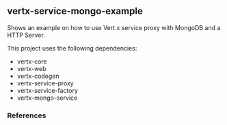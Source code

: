 ## vertx-service-mongo-example

Shows an example on how to use Vert.x service proxy with MongoDB and a HTTP Server.

This project uses the following dependencies:
  - vertx-core
  - vertx-web
  - vertx-codegen
  - vertx-service-proxy
  - vertx-service-factory
  - vertx-mongo-service
  
### References

[mongo-client]: (http://vertx.io/docs/vertx-mongo-client/java/)
[service-proxy]: (http://vertx.io/docs/vertx-service-proxy/java/)
[service-factory]: (http://vertx.io/docs/vertx-service-factory/java/)
[blueprint-material]: (https://github.com/sczyh30/vertx-blueprint-microservice)
